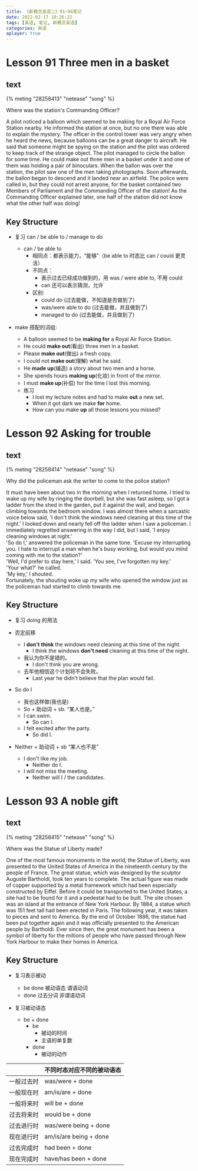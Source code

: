 ```yaml
---
title: 《新概念英语二》91~96笔记
date: 2022-02-17 10:26:22
tags: [英语, 笔记, 新概念英语]
categories: 英语
aplayer: true
---
```


# Lesson 91 Three men in a basket

## text
{% meting "28258413" "netease" "song" %}

Where was the station's Commanding Officer?

A pilot noticed a balloon which seemed to be making for a Royal Air Force Station nearby. He informed the station at once, but no one there was able to explain the mystery. The officer in the control tower was very angry when he heard the news, because balloons can be a great danger to aircraft. He said that someone might be spying on the station and the pilot was ordered to keep track of the strange object. The pilot managed to circle the ballon for some time. He could make out three men in a basket under it and one of them was holding a pair of binoculars. When the ballon was over the station, the pilot saw one of the men taking photographs. Soon afterwards, the ballon began to descend and it landed near an airfield. The police were called in, but they could not arrest anyone, for the basket contained two Members of Parliament and the Commanding Officer of the station! As the Commanding Officer explained later, one half of the station did not know what the other half was doing!

## Key Structure

- 复习 can / be able to / manage to do
    - can / be able to
        - 相同点：都表示能力，“能够”（be able to 时态比 can / could 更灵活）
        - 不同点：
            - 表示过去已经成功做到的，用 was / were able to, 不用 could
            - can 还可以表示猜测，允许
        - 区别:
            - could do (过去能做，不知道是否做到了)
            - was/were able to do (过去能做，并且做到了)
            - managed to do (过去能做，并且做到了)

- make 搭配的词组:
    - A balloon seemed to be __making for__ a Royal Air Force Station.
    - He could __make out__(看出) three men in a basket.
    - Please __make out__(做出) a fresh copy.
    - I could not __make out__(理解) what he said.
    - He __made up__(编造) a story about two men and a horse.
    - She spends hours __making up__(化妆) in front of the mirror.
    - I must __make up__(补偿) for the time I lost this morning.
    - 练习
        - I lost my lecture notes and had to make __out__ a new set.
        - When it got dark we make __for__ home.
        - How can you make __up__ all those lessons you missed?


# Lesson 92 Asking for trouble

## text
{% meting "28258414" "netease" "song" %}

Why did the policeman ask the writer to come to the police station?

It must have been about two in the morning when I returned home. I tried to wake up my wife by ringing the doorbell, but she was fast asleep, so I got a ladder from the shed in the garden, put it against the wall, and began climbing towards the bedroom window. I was almost there when a sarcastic voice below said, 'I don't think the windows need cleaning at this time of the night.' I looked down and nearly fell off the ladder when I saw a policeman. I immediately regretted answering in the way I did, but I said, 'I enjoy cleaning windows at night.'  
'So do I,' answered the policeman in the same tone. 'Excuse my interrupting you. I hate to interrupt a man when he's busy working, but would you mind coming with me to the station?'  
'Well, I'd prefer to stay here,' I said. 'You see, I've forgotten my key.'  
'Your what?' he called.  
'My key,' I shouted.  
Fortunately, the shouting woke up my wife who opened the window just as the policeman had started to climb towards me.

## Key Structure

- 复习 doing 的用法

- 否定前移
    - I __don't think__ the windows need cleaning at this time of the night.
        - I think the windows __don't need__ cleaning at this time of the night.
    - 我认为你不是错的。
        - I don't think you are wrong.
    - 去年他相信这个计划将不会失败。
        - Last year he didn't believe that the plan would fail.

- So do I
    - 我也这样做(我也是)
    - So + 助动词 + sb. “某人也是。”
    - I can swim.
        - So can I.
    - I felt excited after the party.
        - So did I.
- Neither + 助动词 + sb “某人也不是”
    - I don't like my job.
        - Neither do I.
    - I will not miss the meeting.
        - Neither will I / the candidates.

# Lesson 93 A noble gift

## text
{% meting "28258415" "netease" "song" %}

Where was the Statue of Liberty made?

One of the most famous monuments in the world, the Statue of Liberty, was presented to the United States of America in the nineteenth century by the people of France. The great statue, which was designed by the sculptor Auguste Bartholdi, took ten years to complete. The actual figure was made of copper supported by a metal framework which had been especially constructed by Eiffel. Before it could be transported to the United States, a site had to be found for it and a pedestal had to be built. The site chosen was an island at the entrance of New York Harbour. By 1884, a statue which was 151 feet tall had been erected in Paris. The following year, it was taken to pieces and sent to America. By the end of October 1886, the statue had been put together again and it was officially presented to the American people by Bartholdi. Ever since then, the great monument has been a symbol of liberty for the millions of people who have passed through New York Harbour to make their homes in America.

## Key Structure

- 复习表示被动
    - be done 被动语态 谓语动词
    - done 过去分词 非谓语动词

- 复习被动语态
    - be + done
        - be
            - 被动的时间
            - 主语的单复数
        - done
            - 被动的动作

| | 不同时态对应不同的被动语态 |
|-|-------------------------|
|一般过去时| was/were + done |
|一般现在时| am/is/are + done|
|一般将来时| will be + done  |
|过去将来时| would be + done | 
|过去进行时| was/were being + done |
|现在进行时| am/is/are being + done|
|过去完成时| had been + done  |
|现在完成时| have/has been + done | 
